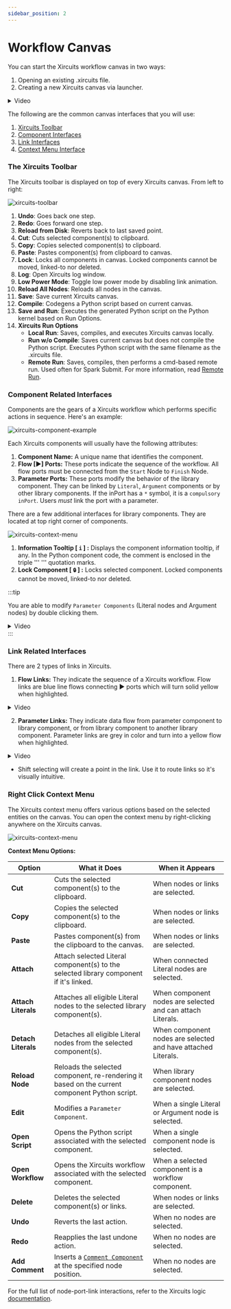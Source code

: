 ```yaml
---
sidebar_position: 2
---
```


# Workflow Canvas

You can start the Xircuits workflow canvas in two ways:
1. Opening an existing .xircuits file.
2. Creating a new Xircuits canvas via launcher.

<details>
  <summary>Video</summary>
  <p align="center">
  <img src="/img/docs/open-xircuits.gif"></img></p>
</details>

The following are the common canvas interfaces that you will use:

  1. [Xircuits Toolbar](#the-xircuits-toolbar)
  2. [Component Interfaces](#component-related-interfaces)
  3. [Link Interfaces](#link-related-interfaces)
  4. [Context Menu Interface](#right-click-context-menu)

### The Xircuits Toolbar

The Xircuits toolbar is displayed on top of every Xircuits canvas. From left to right:

![xircuits-toolbar](/img/docs/xircuits-toolbar.png)

1. **Undo**: Goes back one step.
2. **Redo**: Goes forward one step.
3. **Reload from Disk**: Reverts back to last saved point.
4. **Cut**: Cuts selected component(s) to clipboard.
5. **Copy**: Copies selected component(s) to clipboard.
6. **Paste**: Pastes component(s) from clipboard to canvas.
7. **Lock**: Locks all components in canvas. Locked components cannot be moved, linked-to nor deleted.
8. **Log**: Open Xircuits log window.
9. **Low Power Mode**: Toggle low power mode by disabling link animation.
10. **Reload All Nodes**: Reloads all nodes in the canvas. 
11. **Save**: Save current Xircuits canvas.
12. **Compile**: Codegens a Python script based on current canvas. 
13. **Save and Run**: Executes the generated Python script on the Python kernel based on Run Options.
13. **Xircuits Run Options**
    - **Local Run**: Saves, compiles, and executes Xircuits canvas locally.
    - **Run w/o Compile**: Saves current canvas but does not compile the Python script. Executes Python script with the same filename as the .xircuits file.
    - **Remote Run**: Saves, compiles, then performs a cmd-based remote run. Used often for Spark Submit. For more information, read [Remote Run](remote-run).

### Component Related Interfaces

Components are the gears of a Xircuits workflow which performs specific actions in sequence. Here's an example:

![xircuits-component-example](/img/docs/xircuits-component.png)

Each Xircuits components will usually have the following attributes:
  1. **Component Name:** A unique name that identifies the component. 
  2. **Flow [▶] Ports:** These ports indicate the sequence of the workflow. All flow ports must be connected from the `Start` Node to `Finish` Node.
  3. **Parameter Ports:** These ports modify the behavior of the library component. They can be linked by `Literal`, `Argument` components or by other library components. If the inPort has a `*` symbol, it is a `compulsory inPort`. Users *must* link the port with a parameter. 

There are a few additional interfaces for library components. They are located at top right corner of components. 

![xircuits-context-menu](/img/docs/xircuits-tooltip.png)

1. **Information Tooltip [ `i` ] :** Displays the component information tooltip, if any. In the Python component code, the comment is enclosed in the triple ''' ''' quotation marks. 
2. **Lock Component [ `🔒` ] :** Locks selected component. Locked components cannot be moved, linked-to nor deleted.

:::tip

You are able to modify `Parameter Components` (Literal nodes and Argument nodes) by double clicking them.

<details>
  <summary>Video</summary>
  <p align="center">
  <img src="/img/docs/edit-literal.gif"></img></p>
</details>
:::


### Link Related Interfaces

There are 2 types of links in Xircuits. 

  1. **Flow Links:** They indicate the sequence of a Xircuits workflow. Flow links are blue line flows connecting ▶ ports which will turn solid yellow when highlighted. 
  <details>
  <summary>Video</summary>
  <p align="center">
  <img src="/img/docs/sequence-link.gif"></img></p>
  </details>

  2. **Parameter Links:** They indicate data flow from parameter component to library component, or from library component to another library component. Parameter links are grey in color and turn into a yellow flow when highlighted. 
  <details>
  <summary>Video</summary>
  <p align="center">
  <img src="/img/docs/parameter-link.gif"></img></p>
  </details>

- Shift selecting will create a point in the link. Use it to route links so it's visually intuitive.

### Right Click Context Menu

The Xircuits context menu offers various options based on the selected entities on the canvas. You can open the context menu by right-clicking anywhere on the Xircuits canvas.

![xircuits-context-menu](/img/docs/xircuits-context-menu.png)

**Context Menu Options:**

| **Option**         | **What it Does**                                                                                     | **When it Appears**                                                       |
|--------------------|------------------------------------------------------------------------------------------------------|----------------------------------------------------------------------------|
| **Cut**            | Cuts the selected component(s) to the clipboard.                                                     | When nodes or links are selected.                                          |
| **Copy**           | Copies the selected component(s) to the clipboard.                                                   | When nodes or links are selected.                                          |
| **Paste**          | Pastes component(s) from the clipboard to the canvas.                                                | When nodes or links are selected.                                          |
| **Attach**         | Attach selected Literal component(s) to the selected library component if it's linked.                                      | When connected Literal nodes are selected.                                 |
| **Attach Literals**| Attaches all eligible Literal nodes to the selected library component(s).                                    | When component nodes are selected and can attach Literals.                 |
| **Detach Literals**| Detaches all eligible Literal nodes from the selected component(s).                                  | When component nodes are selected and have attached Literals.              |
| **Reload Node**    | Reloads the selected component, re-rendering it based on the current component Python script.        | When library component nodes are selected.                                         |
| **Edit**           | Modifies a `Parameter Component`.                                                                      | When a single Literal or Argument node is selected.                        |
| **Open Script**    | Opens the Python script associated with the selected component.                                      | When a single component node is selected.                                  |
| **Open Workflow**  | Opens the Xircuits workflow associated with the selected component.                                  | When a selected component is a workflow component.        |
| **Delete**         | Deletes the selected component(s) or links.                                                          | When nodes or links are selected.                                          |
| **Undo**           | Reverts the last action.                                                                             | When no nodes are selected.                                                |
| **Redo**           | Reapplies the last undone action.                                                                    | When no nodes are selected.                                                |
| **Add Comment**    | Inserts a [`Comment Component`](/docs/main/references/components/comment-component.md) at the specified node position.   | When no nodes are selected.                                                |

For the full list of node-port-link interactions, refer to the Xircuits logic [documentation](/docs/main/references/xircuits-interface/node-port-link-logic).
